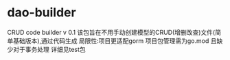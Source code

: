 # dao-builder
CRUD code builder
v 0.1
该包旨在不用手动创建模型的CRUD(增删改查)文件(简单基础版本),通过代码生成
局限性:项目更适配gorm  项目包管理需为go.mod  且缺少对于事务处理
详细见test包


